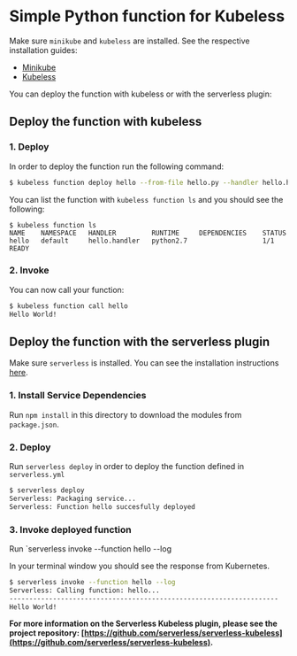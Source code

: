# Simple Python function for Kubeless

Make sure `minikube` and `kubeless` are installed. See the respective installation guides:
* [Minikube](https://github.com/kubernetes/minikube#installation)
* [Kubeless](http://kubeless.io/docs/quick-start/)

You can deploy the function with kubeless or with the serverless plugin:

## Deploy the function with kubeless

### 1. Deploy
In order to deploy the function run the following command:

```bash
$ kubeless function deploy hello --from-file hello.py --handler hello.handler --runtime python2.7 --trigger-http
```

You can list the function with `kubeless function ls` and you should see the following:

```
$ kubeless function ls
NAME 	NAMESPACE	HANDLER      	RUNTIME  	DEPENDENCIES	STATUS
hello	default  	hello.handler	python2.7	            	1/1 READY
```

### 2. Invoke
You can now call your function:

```bash
$ kubeless function call hello
Hello World!
```

## Deploy the function with the serverless plugin

Make sure `serverless` is installed. You can see the installation instructions [here](https://github.com/serverless/serverless#quick-start).

### 1. Install Service Dependencies
Run `npm install` in this directory to download the modules from `package.json`.

### 2. Deploy
Run `serverless deploy` in order to deploy the function defined in `serverless.yml`

```bash
$ serverless deploy
Serverless: Packaging service...
Serverless: Function hello succesfully deployed
```

### 3. Invoke deployed function
Run `serverless invoke --function hello --log

In your terminal window you should see the response from Kubernetes.

```bash
$ serverless invoke --function hello --log
Serverless: Calling function: hello...
--------------------------------------------------------------------
Hello World!
```

**For more information on the Serverless Kubeless plugin, please see the project repository: [https://github.com/serverless/serverless-kubeless](https://github.com/serverless/serverless-kubeless).**
